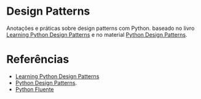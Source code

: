 # Design Patterns

Anotações e práticas sobre design patterns com Python. baseado no livro [Learning Python Design Patterns](https://www.amazon.com/Learning-Python-Design-Patterns-Second-ebook/dp/B018XYKNOM) e no material [Python Design Patterns](https://python-patterns.guide/).

# Referências

- [Learning Python Design Patterns](https://www.amazon.com/Learning-Python-Design-Patterns-Second-ebook/dp/B018XYKNOM)
- [Python Design Patterns](https://python-patterns.guide/).
- [Python Fluente](https://www.amazon.com.br/Python-Fluente-Programa%C3%A7%C3%A3o-Concisa-Eficaz/dp/857522462X)

